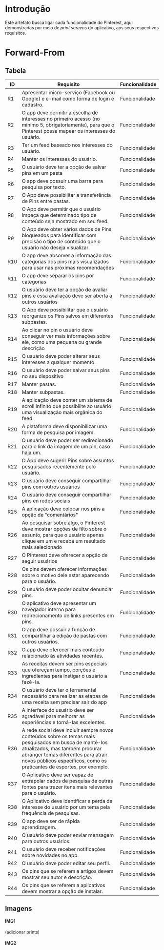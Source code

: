 # Introdução

Este artefato busca ligar cada funcionalidade do Pinterest, aqui demonstradas por meio de *print screens* do aplicativo, aos seus respectivos requisitos.

# Forward-From

## Tabela

| ID | Requisito |Funcionalidade |
|--|--|--|
| R1 | Apresentar micro-serviço (Facebook ou Google) e e-mail como forma de login e cadastro. |Funcionalidade |
| R2 | O app deve permitir a escolha de interesses no primeiro acesso (no mínimo 5, obrigatoriamente), para que o Pinterest possa mapear os interesses do usuário. |Funcionalidade |
| R3| Ter um feed baseado nos interesses do usuário. |Funcionalidade |
| R4 | Manter os interesses do usuário. |Funcionalidade |
| R5 | O usuário deve ter a opção de salvar pins em um pasta |Funcionalidade |
| R6 | O app deve possuir uma barra para pesquisa por texto. |Funcionalidade |
| R7 | O App deve possibilitar a transferência de Pins entre pastas.|Funcionalidade |
| R8 | O App deve permitir que o usuário impeça que determinado tipo de conteúdo seja mostrado em seu feed. |Funcionalidade |
| R9 | O App deve obter vários dados de Pins bloqueados para identificar com precisão o tipo de conteúdo que o usuário não deseja visualizar. |Funcionalidade |
| R10 | O app deve absorver a informação das categorias dos pins mais visualizados para usar nas próximas recomendações |Funcionalidade |
| R11 | O app deve separar os pins por categorias |Funcionalidade |
| R12 | O usuário deve ter a opção de avaliar pins e essa avaliação deve ser aberta a outros usuários |Funcionalidade |
| R13 |  O App deve possibilitar que o usuário reorganize os Pins salvos em diferentes subpastas.  |Funcionalidade |
| R14 | Ao clicar no pin o usuário deve conseguir ver mais informações sobre ele, como uma pequena ou grande descrição |Funcionalidade |
| R15 | O usuário deve poder alterar seus interesses a qualquer momento. |Funcionalidade |
| R16 | O usuário deve poder salvar seus pins no seu dispositivo|Funcionalidade |
| R17 | Manter pastas. |Funcionalidade |
| R18 | Manter subpastas. |Funcionalidade |
| R19 | A aplicação deve conter um sistema de scroll infinito que possibilite ao usuário uma visualização mais orgânica do feed. |Funcionalidade |
| R20 | A plataforma deve disponibilizar uma forma de pesquisa por imagem. |Funcionalidade |
| R21 | O usuário deve poder ser redirecionado para o link da imagem de um pin, caso haja um. |Funcionalidade |
| R22 | O App deve sugerir Pins sobre assuntos pesquisados recentemente pelo usuário. |Funcionalidade |
| R23 | O usuário deve conseguir compartilhar pins com outros usuários|Funcionalidade |
| R24 | O usuário deve conseguir compartilhar pins en redes sociais |Funcionalidade |
| R25 | A aplicação deve colocar nos pins a opção de "comentários"|Funcionalidade |
| R26 | Ao pesquisar sobre algo, o Pinterest deve mostrar opções de filto sobre o assunto, para que o usuário apenas clique em um e receba um resultado mais selecionado |Funcionalidade |
| R27 | O Pinterest deve oferecer a opção de seguir usuários|Funcionalidade |
| R28 | Os pins devem oferecer informações sobre o motivo dele estar aparecendo para o usuário. |Funcionalidade |
| R29 | O usuário deve poder ocultar denunciar pins. |Funcionalidade |
| R30 | O aplicativo deve apresentar um navegador interno para redirecionamento de links presentes em pins. |Funcionalidade |
| R31 | O app deve possuir a função de compartilhar a edição de pastas com outros usuários. |Funcionalidade |
| R32 | O app deve oferecer mais conteúdo relacionado às atividades recentes. |Funcionalidade |
| R33 | As receitas devem ser pins especiais que ofereçam tempo, porções e ingredientes para instigar o usuário a fazê-la. |Funcionalidade |
| R34 | O usuário deve ter o ferramental necessário para realizar as etapas de uma receita sem precisar sair do app |Funcionalidade |
| R35 | A interface do usuário deve ser agradável para melhorar as experiências e torná-las excelentes. |Funcionalidade |
| R36 | A rede social deve incluir sempre novos conteúdos sobre os temas mais pesquisados em busca de mantê-los atualizados, mas também procurar abranger temas diferentes para atrair novos públicos específicos, como os praticantes de esportes, por exemplo. |Funcionalidade |
| R37 | O Aplicativo deve ser capaz de extrapolar dados de pesquisa de outras fontes para trazer itens mais relevantes para o usuário.|Funcionalidade |
| R38 | O Aplicativo deve identificar a perda de interesse do usuário por um tema pela frequência de pesquisas.|Funcionalidade |
| R39 | O app deve ser de rápida aprendizagem. |Funcionalidade |
| R40 | O usuário deve poder enviar mensagem para outros usuários. |Funcionalidade |
| R41 | O usuário deve receber notificações sobre novidades no app. |Funcionalidade |
| R42 | O usuário deve poder editar seu perfil. |Funcionalidade |
| R43 | Os pins que se referem a artigos devem mostrar seu autor e descrição. |Funcionalidade |
| R44 | Os pins que se referem a aplicativos devem mostrar a opção de instalar.|Funcionalidade |


## Imagens

#### IMG1
(adicionar prints)
#### IMG2
